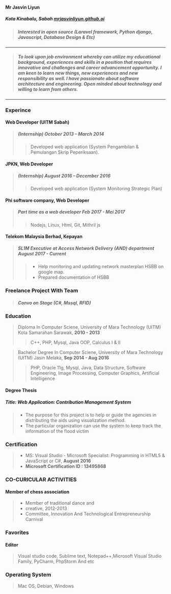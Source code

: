 #### Mr Jasvin Liyun
##### Kota Kinabalu, Sabah     [mrjasvinliyun.github.oi](mrjasvinliyun.github.io)
> ##### Interested in open source (Laravel framework, Python django, Javascript, Database Design & Etc)
---
> ##### *To look upon job environment whereby can utilize my educational background, experiences and skills in a position that requires innovative and challenges and career advancement opportunity. I am keen to learn new things, new experiences and new responsibility as well. I have passionate about software architecture and engineering*. Open minded about technology and willing to learn from others.
>
---


### Experince
#### Web Developer (UITM Sabah) 

> ##### (Internship) **October 2013 – March 2014**
> > Developed web application (System Pengambilan & Pemulangan Skrip Peperiksaan).

#### JPKN, Web Developer 
> ##### (Internship) **August 2016 – December 2016**
> > Developed web application (System Monitoring Strategic Plan)

#### Phi software company, Web Developer
> ##### Part time as a web developer **Feb 2017 - Mei 2017**
> > Nodejs, Linux, Html, Git, Mithril js

#### Telekom Malaysia Berhad, Kepayan
> ##### SL1M Executive at Access Network Delivery (AND) department August 2017 - Current
> > - Help monitoring and updating network masterplan HSBB on google map.
> > - Prepared documentation of HSBB

### Freelance Project With Team
> ##### Convo on Stage (C#, Mssql, RFID)

### Education
> Diploma In Computer Sciene, University of Mara Technology (UITM) Kota Samarahan Sarawak, **2010 - 2013**
> > C++, PHP, Mysql, Java OOP, Calculus I & II

> Bachelor Degree In Computer Sciene, University of Mara Technology (UITM) Jasin Melaka, **Sep 2014 - Aug 2016**
> > PHP, Oracle 11g, Mysql, Java, Data Structure, Software Engineering,
Image Processing, Computer Graphics, Artificial Intelligence

#### Degree Thesis
##### Title: Web Application: Contribution Management System
> - The purpose for this project is to help or guide the agencies in distributing the aids using visualization method.
> - The particular organization can use the system to keep track the information of the flood victim

### Certification
> - MS: Visual Studio - Microsoft Specialist: Programming in HTML5 & JavaScript or C#, **August 2016**
> - **Microsoft Certification ID : 13495868**

### CO-CURICULAR ACTIVITIES
#### Member of chess association
> - Member of traditional dance and
> - creative, 2012-2013
> - Committee, Innovation And Technological Entrepreneurship Carnival

### Favorites
#### Editor
> Visual studio code, Sublime text, Notepad++,Microsoft Visual Studio Family, PyCharm, PhpStorm And etc

### Operating System
> Mac OS, Debian, Windows

